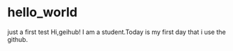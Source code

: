 # hello_world
just a first test
Hi,geihub!
I am a student.Today is my first day that i use the github.
